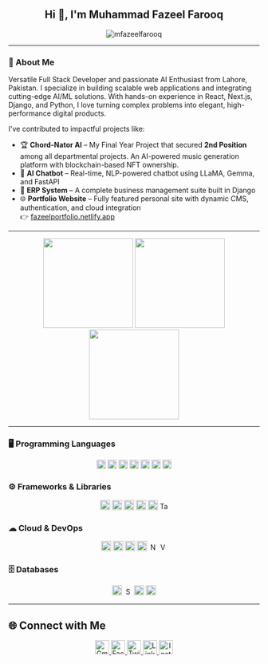 <h2 align="center">Hi 👋, I'm Muhammad Fazeel Farooq</h2>

<p align="center">
  <img src="https://komarev.com/ghpvc/?username=mfazeelfarooq&label=Profile%20Views&color=blueviolet&style=flat" alt="mfazeelfarooq" />
</p>

---

### 👋 About Me  
Versatile Full Stack Developer and passionate AI Enthusiast from Lahore, Pakistan. I specialize in building scalable web applications and integrating cutting-edge AI/ML solutions. With hands-on experience in React, Next.js, Django, and Python, I love turning complex problems into elegant, high-performance digital products.

I've contributed to impactful projects like:

- 🏆 **Chord-Nator AI** – My Final Year Project that secured **2nd Position** among all departmental projects. An AI-powered music generation platform with blockchain-based NFT ownership.  
- 🤖 **AI Chatbot** – Real-time, NLP-powered chatbot using LLaMA, Gemma, and FastAPI  
- 🧾 **ERP System** – A complete business management suite built in Django  
- 🌐 **Portfolio Website** – Fully featured personal site with dynamic CMS, authentication, and cloud integration  
  👉 [fazeelportfolio.netlify.app](https://fazeelportfolio.netlify.app)

---

<p align="center">
  <img src="https://github-readme-stats.vercel.app/api?username=mfazeelfarooq&show_icons=true&theme=tokyonight" height="180"/>
  <img src="https://github-readme-stats.vercel.app/api/top-langs/?username=mfazeelfarooq&layout=compact&theme=tokyonight" height="180"/>
  <img src="https://streak-stats.demolab.com?user=mfazeelfarooq&theme=tokyonight" height="180"/>
</p>

---

### 🖥 Programming Languages
<p align="center">
  <img src="https://cdn.jsdelivr.net/gh/devicons/devicon/icons/python/python-original.svg" width="18" height="18" alt="Python"/>
  <img src="https://cdn.jsdelivr.net/gh/devicons/devicon/icons/javascript/javascript-original.svg" width="18" height="18" alt="JavaScript"/>
  <img src="https://cdn.jsdelivr.net/gh/devicons/devicon/icons/typescript/typescript-original.svg" width="18" height="18" alt="TypeScript"/>
  <img src="https://cdn.jsdelivr.net/gh/devicons/devicon/icons/php/php-original.svg" width="18" height="18" alt="PHP"/>
  <img src="https://cdn.jsdelivr.net/gh/devicons/devicon/icons/cplusplus/cplusplus-original.svg" width="18" height="18" alt="C++"/>
  <img src="https://cdn.jsdelivr.net/gh/devicons/devicon/icons/html5/html5-original.svg" width="18" height="18" alt="HTML5"/>
  <img src="https://cdn.jsdelivr.net/gh/devicons/devicon/icons/css3/css3-original.svg" width="18" height="18" alt="CSS3"/>
</p>

### ⚙ Frameworks & Libraries
<p align="center">
  <img src="https://cdn.jsdelivr.net/gh/devicons/devicon/icons/django/django-plain.svg" width="20" height="20" alt="Django"/>
  <img src="https://cdn.jsdelivr.net/gh/devicons/devicon/icons/nextjs/nextjs-original.svg" width="20" height="20" alt="Next.js"/>
  <img src="https://cdn.jsdelivr.net/gh/devicons/devicon/icons/react/react-original.svg" width="20" height="20" alt="React"/>
  <img src="https://cdn.jsdelivr.net/gh/devicons/devicon/icons/nodejs/nodejs-original.svg" width="20" height="20" alt="Node.js"/>
  <img src="https://cdn.jsdelivr.net/gh/devicons/devicon/icons/bootstrap/bootstrap-original.svg" width="20" height="20" alt="Bootstrap"/>
  <img src="https://img.shields.io/badge/Tailwind-38B2AC?style=flat&logo=tailwind-css&logoColor=white" height="16" alt="Tailwind CSS"/>
</p>

### ☁ Cloud & DevOps
<p align="center">
  <img src="https://cdn.jsdelivr.net/gh/devicons/devicon/icons/amazonwebservices/amazonwebservices-original-wordmark.svg" width="20" height="20" alt="AWS"/>
  <img src="https://cdn.jsdelivr.net/gh/devicons/devicon/icons/docker/docker-original.svg" width="20" height="20" alt="Docker"/>
  <img src="https://cdn.jsdelivr.net/gh/devicons/devicon/icons/git/git-original.svg" width="20" height="20" alt="Git"/>
  <img src="https://cdn.jsdelivr.net/gh/devicons/devicon/icons/github/github-original.svg" width="20" height="20" alt="GitHub"/>
  <img src="https://img.shields.io/badge/Netlify-00C7B7?style=flat&logo=netlify&logoColor=white" height="16" alt="Netlify"/>
  <img src="https://img.shields.io/badge/Vercel-000000?style=flat&logo=vercel&logoColor=white" height="16" alt="Vercel"/>
</p>

### 🗄 Databases
<p align="center">
  <img src="https://cdn.jsdelivr.net/gh/devicons/devicon/icons/mongodb/mongodb-original.svg" width="20" height="20" alt="MongoDB"/>
  <img src="https://img.shields.io/badge/Supabase-3ECF8E?style=flat&logo=supabase&logoColor=white" height="16" alt="Supabase"/>
  <img src="https://cdn.jsdelivr.net/gh/devicons/devicon/icons/postgresql/postgresql-original.svg" width="20" height="20" alt="PostgreSQL"/>
  <img src="https://cdn.jsdelivr.net/gh/devicons/devicon/icons/mysql/mysql-original.svg" width="20" height="20" alt="MySQL"/>
</p>

---

## 🌐 Connect with Me

<p align="center">
  <a href="mailto:me.fazeel.farooq@gmail.com" target="_blank">
    <img src="https://img.icons8.com/color/48/000000/gmail-new.png" width="28" alt="Gmail"/>
  </a>
  <a href="https://www.facebook.com/MFFgh/" target="_blank">
    <img src="https://cdn.jsdelivr.net/gh/devicons/devicon/icons/facebook/facebook-original.svg" width="28" alt="Facebook"/>
  </a>
  <a href="https://twitter.com/youruser" target="_blank">
    <img src="https://cdn.jsdelivr.net/gh/devicons/devicon/icons/twitter/twitter-original.svg" width="28" alt="Twitter"/>
  </a>
  <a href="https://www.linkedin.com/in/mfazeelfarooq" target="_blank">
    <img src="https://cdn.jsdelivr.net/gh/devicons/devicon/icons/linkedin/linkedin-original.svg" width="28" alt="LinkedIn"/>
  </a>
  <a href="https://www.instagram.com/mfazeelfarooq/" target="_blank">
    <img src="https://img.icons8.com/color/48/000000/instagram-new--v1.png" width="28" alt="Instagram"/>
  </a>
</p>
